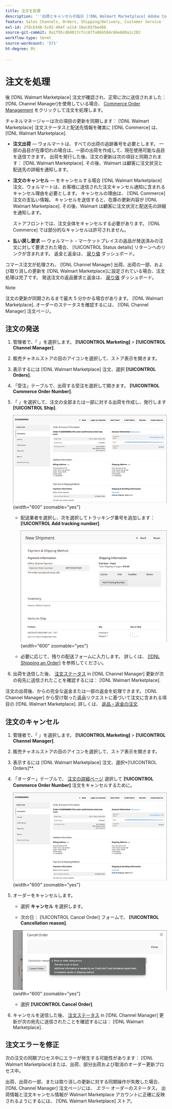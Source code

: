 ```yaml
---
title: 注文を処理
description: '''出荷とキャンセルの指示 [!DNL Walmart Marketplace] Adobe Commerce及びMagento Open Sourceの命令」'
feature: Sales Channels, Orders, Shipping/Delivery, Customer Service
exl-id: 2fdcb348-5c02-464f-a114-16ec657bed6b
source-git-commit: 8a1f95cdb8817cfcc6ffa96b584c66e680a1c282
workflow-type: tm+mt
source-wordcount: '571'
ht-degree: 0%

---
```


# 注文を処理

後 [!DNL Walmart Marketplace] 注文が確認され、正常に次に送信されました： [!DNL Channel Manager]を使用している場合、 [Commerce Order Management](https://experienceleague.adobe.com/docs/commerce-admin/stores-sales/order-management/orders/orders.html#orders-workspace) をクリックして注文を処理します。

チャネルマネージャーは次の項目の更新を同期します： [!DNL Walmart Marketplace] 注文ステータスと配送先情報を確実に [!DNL Commerce] は、 [!DNL Walmart Marketplace].

* **注文出荷** — ウォルマートは、すべての出荷の追跡番号を必要とします。 一部の品目が在庫切れの場合は、一部の出荷を作成して、現在使用可能な品目を送信できます。 出荷を発行した後、注文の更新は次の項目と同期されます： [!DNL Walmart Marketplace]. その後、Walmart は顧客に注文状況と配送先の詳細を通知します。

* **注文のキャンセル** — をキャンセルする場合 [!DNL Walmart Marketplace] 注文、ウォルマートは、お客様に送信された注文キャンセル通知に含まれるキャンセル理由を必要とします。 キャンセルの理由は、 [!DNL Commerce] 注文の支払い情報。 キャンセルを送信すると、在庫の更新内容が [!DNL Walmart Marketplace]. その後、Walmart は顧客に注文状況と配送先の詳細を通知します。

  ストアフロントでは、注文全体をキャンセルする必要があります。 [!DNL Commerce] では部分的なキャンセルは許可されません。

* **払い戻し要求** — ウォルマート・マーケットプレイスの返品が発送済みの注文に対して要求された場合、 [!UICONTROL Status details] リターンへのリンクが含まれます。 返金と返金は、 [戻り値](return-refund-orders.md) ダッシュボード。

コマース注文が処理され、 [!DNL Channel Manager] 出荷、出荷の一部、および取り消しの更新を [!DNL Walmart Marketplace]に設定されている場合、注文処理は完了です。 発送注文の返品要求と返金は、 [戻り値](return-refund-orders.md) ダッシュボード。

>[!NOTE]
>
> 注文の更新が同期されるまで最大 5 分かかる場合があります。 [!DNL Walmart Marketplace]. オーダーのステータスを確認するには、 [!DNL Channel Manager] 注文ページ。

## 注文の発送

1. 管理者で、「 」を選択します。 **[!UICONTROL Marketing]** > **[!UICONTROL Channel Manager]**.

1. 販売チャネルストアの目のアイコンを選択して、ストア表示を開きます。

1. 表示するには [!DNL Walmart Marketplace] 注文、選択 **[!UICONTROL Orders]**.

1. 「受注」テーブルで、出荷する受注を選択して開きます。 **[!UICONTROL Commerce Order Number]**.

1. 「 」を選択して、注文の全部または一部に対する出荷を作成し、発行します **[!UICONTROL Ship]**.

   ![のコマース注文の詳細ビュー [!DNL Walmart Marketplace] 注文](assets/order-detail-with-external-order-id.png){width="600" zoomable="yes"}

   * 配送業者を選択し、次を選択してトラッキング番号を追加します： **[!UICONTROL Add tracking number]**.

     ![のコマース注文の詳細ビュー [!DNL Walmart Marketplace] 注文](assets/order-shipment-add-tracking-number.png){width="600" zoomable="yes"}

   * 必要に応じて、残りの配送フォームに入力します。 詳しくは、 [[!DNL Shipping an Order]](https://experienceleague.adobe.com/docs/commerce-admin/stores-sales/order-management/orders/order-ship.html) を参照してください。

1. 出荷を送信した後、 [注文ステータス](manage-orders.md#about-order-status) in [!DNL Channel Manager] 更新が次の宛先に送信されたことを確認するには： [!DNL Walmart Marketplace].

注文の出荷後、からの完全な返金または一部の返金を処理できます。 [!DNL Channel Manager] から受け取った返品リクエストに基づいて注文に含まれる項目の [!DNL Walmart Marketplace]. 詳しくは、 [返品・返金の注文](return-refund-orders.md).

## 注文のキャンセル

1. 管理者で、「 」を選択します。 **[!UICONTROL Marketing]** > **[!UICONTROL Channel Manager]**.

1. 販売チャネルストアの目のアイコンを選択して、ストア表示を開きます。

1. 表示するには [!DNL Walmart Marketplace] 注文、選択*[!UICONTROL Orders]**.

1. 「オーダー」テーブルで、 [注文の詳細ページ](manage-orders.md#view-order-detail) 選択して **[!UICONTROL Commerce Order Number]** 注文をキャンセルするために。

   ![のコマース注文の詳細ビュー[!DNL Walmart Marketplace]注文](assets/order-detail-with-external-order-id.png){width="600" zoomable="yes"}

1. オーダーをキャンセルします。

   * 選択 **キャンセル** を選択します。

   * 次の日： [!UICONTROL Cancel Order] フォームで、 **[!UICONTROL Cancellation reason]**.

   ![のコマース注文の詳細ビュー [!DNL Walmart Marketplace] 注文](assets/cancel-order-reason-selector.png){width="600" zoomable="yes"}

   * 選択 **[!UICONTROL Cancel Order]**.

1. キャンセルを送信した後、 [注文ステータス](manage-orders.md#about-order-status) in [!DNL Channel Manager] 更新が次の宛先に送信されたことを確認するには： [!DNL Walmart Marketplace].

## 注文エラーを修正

次の注文の同期プロセス中にエラーが発生する可能性があります： [!DNL Walmart Marketplace]または、出荷、部分出荷および取消のオーダー更新プロセス中。

出荷、出荷の一部、または取り消しの更新に対する同期操作が失敗した場合、 [!DNL Channel Manager] 注文ページには、 _エラー_ オーダーのステータス。 出荷情報と注文キャンセル情報が Walmart Marketplace アカウントに正確に反映されるようにするには、 [!DNL Walmart Marketplace] ストア。



